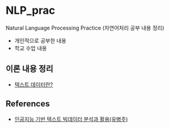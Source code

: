 # NLP_prac
Natural Language Processing Practice
(자연어처리 공부 내용 정리)

- 개인적으로 공부한 내용
- 학교 수업 내용

## 이론 내용 정리
- [텍스트 데이터란?](https://itmaster98.tistory.com/174)


## References
- [인공지능 기반 텍스트 빅데이터 분석과 활용(유병주)](https://wikidocs.net/book/6280)
